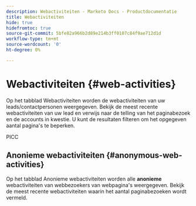 ```yaml
---
description: Webactiviteiten - Marketo Docs - Productdocumentatie
title: Webactiviteiten
hide: true
hidefromtoc: true
source-git-commit: 5bfe82a966b2d89e214b3ff0107c84f9ae712d1d
workflow-type: tm+mt
source-wordcount: '0'
ht-degree: 0%

---
```


# Webactiviteiten {#web-activities}

Op het tabblad Webactiviteiten worden de webactiviteiten van uw leads/contactpersonen weergegeven.
Bekijk de meest recente webactiviteiten van uw lead en verwijs naar de telling van het paginabezoek en de accounts in kwestie. U kunt de resultaten filteren om het opgegeven aantal pagina&#39;s te beperken.

PICC

## Anonieme webactiviteiten {#anonymous-web-activities}

Op het tabblad Anonieme webactiviteiten worden alle **anonieme** webactiviteiten van webbezoekers van webpagina&#39;s weergegeven. Bekijk de meest recente webactiviteiten waarin het aantal paginabezoeken wordt vermeld.
